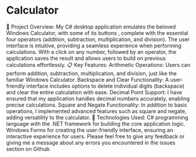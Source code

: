 # Calculator
🚀 Project Overview:
My C# desktop application emulates the beloved Windows Calculator, with some of its buttons , complete with the essential four operators (addition, subtraction, multiplication, and division). The user interface is intuitive, providing a seamless experience when performing calculations. With a click on any number, followed by an operator, the application saves the result and allows users to build on previous calculations effortlessly.
📋 Key Features:
Arithmetic Operations: Users can perform addition, subtraction, multiplication, and division, just like the familiar Windows Calculator.
Backspace and Clear Functionality: A user-friendly interface includes options to delete individual digits (backspace) and clear the entire calculation with ease.
Decimal Point Support: I have ensured that my application handles decimal numbers accurately, enabling precise calculations.
Square and Negate Functionality: In addition to basic operations, I implemented advanced features such as square and negate, adding versatility to the calculator.
🔨 Technologies Used:
C# programming language with the .NET framework for building the core application logic.
Windows Forms for creating the user-friendly interface, ensuring an interactive experience for users.
Please feel free to give any feedback or giving me a message about any errors you encountered in the issues section on Github.
